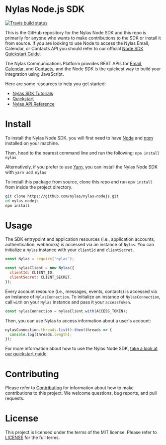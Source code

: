 # Nylas Node.js SDK  

[![Travis build status](https://travis-ci.org/nylas/nylas-nodejs.svg?branch=master)](https://travis-ci.org/nylas/nylas-nodejs)

This is the GitHub repository for the Nylas Node SDK and this repo is primarily for anyone who wants to make contributions to the SDK or install it from source. If you are looking to use Node to access the Nylas Email, Calendar, or Contacts API you should refer to our official [Node SDK Quickstart Guide](https://developer.nylas.com/docs/developer-tools/sdk/node-sdk/).

The Nylas Communications Platform provides REST APIs for [Email](https://developer.nylas.com/docs/connectivity/email/), [Calendar](https://developer.nylas.com/docs/connectivity/calendar/), and [Contacts](https://developer.nylas.com/docs/connectivity/contacts/), and the Node SDK is the quickest way to build your integration using JavaScript.

Here are some resources to help you get started:

- [Nylas SDK Tutorials](https://developer.nylas.com/docs/the-basics/tutorials/nodejs/)
- [Quickstart](https://developer.nylas.com/docs/the-basics/quickstart/)
- [Nylas API Reference](https://developer.nylas.com/docs/api/)


# Install

To install the Nylas Node SDK, you will first need to have [Node](https://nodejs.org/en/download/) and [npm](https://www.npmjs.com/get-npm) installed on your machine.

Then, head to the nearest command line and run the following:
`npm install nylas`

Alternatively, if you prefer to use [Yarn](https://yarnpkg.com/en/), you can install the Nylas Node SDK with `yarn add nylas`

To install this package from source, clone this repo and run `npm install` from inside the project directory.

```bash
git clone https://github.com/nylas/nylas-nodejs.git
cd nylas-nodejs
npm install
```

# Usage

The SDK entrypoint and application resources (i.e., application accounts, authentication, webhooks) is accessed via an instance of `Nylas`. You can initialize a `Nylas` instance with your `clientId` and `clientSecret`.

```javascript
const Nylas = require('nylas');

const nylasClient = new Nylas({
  clientId: CLIENT_ID,
  clientSecret: CLIENT_SECRET,
});
```

Every account resource (i.e., messages, events, contacts) is accessed via an instance of `NylasConnection`. To initialize an instance of `NylasConnection`, call `with` on your `Nylas` instance and pass it your `accessToken`.

```javascript
const nylasConnection = nylasClient.with(ACCESS_TOKEN);
```

Then, you can use Nylas to access information about a user's account:
```javascript
nylasConnection.threads.list().then(threads => {
  console.log(threads.length);
});
```

For more information about how to use the Nylas Node SDK, [take a look at our quickstart guide](https://developer.nylas.com/docs/developer-tools/sdk/node-sdk/).

# Contributing

Please refer to [Contributing](Contributing.md) for information about how to make contributions to this project. We welcome questions, bug reports, and pull requests.

# License

This project is licensed under the terms of the MIT license. Please refer to [LICENSE](LICENSE.txt) for the full terms. 


